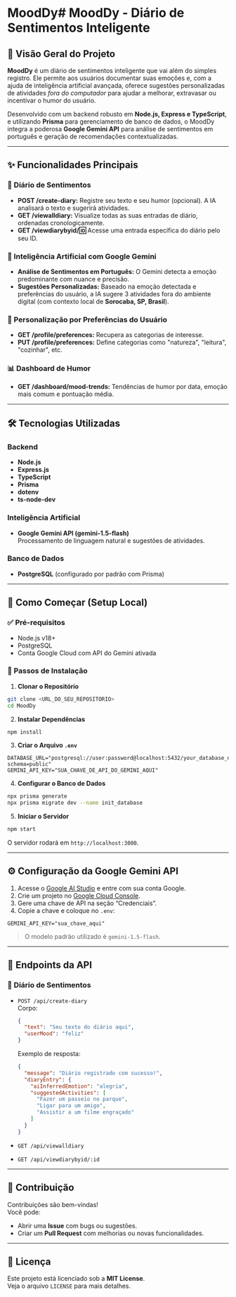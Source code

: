 # MoodDy# MoodDy - Diário de Sentimentos Inteligente

## 📝 Visão Geral do Projeto

**MoodDy** é um diário de sentimentos inteligente que vai além do simples registro. Ele permite aos usuários documentar suas emoções e, com a ajuda de inteligência artificial avançada, oferece sugestões personalizadas de atividades *fora do computador* para ajudar a melhorar, extravasar ou incentivar o humor do usuário.

Desenvolvido com um backend robusto em **Node.js, Express e TypeScript**, e utilizando **Prisma** para gerenciamento de banco de dados, o MoodDy integra a poderosa **Google Gemini API** para análise de sentimentos em português e geração de recomendações contextualizadas.

---

## ✨ Funcionalidades Principais

### 📓 Diário de Sentimentos
- **POST /create-diary:** Registre seu texto e seu humor (opcional). A IA analisará o texto e sugerirá atividades.
- **GET /viewalldiary:** Visualize todas as suas entradas de diário, ordenadas cronologicamente.
- **GET /viewdiarybyid/:id:** Acesse uma entrada específica do diário pelo seu ID.

### 🤖 Inteligência Artificial com Google Gemini
- **Análise de Sentimentos em Português:** O Gemini detecta a emoção predominante com nuance e precisão.
- **Sugestões Personalizadas:** Baseado na emoção detectada e preferências do usuário, a IA sugere 3 atividades fora do ambiente digital (com contexto local de **Sorocaba, SP, Brasil**).

### 🧠 Personalização por Preferências do Usuário
- **GET /profile/preferences:** Recupera as categorias de interesse.
- **PUT /profile/preferences:** Define categorias como "natureza", "leitura", "cozinhar", etc.

### 📊 Dashboard de Humor
- **GET /dashboard/mood-trends:** Tendências de humor por data, emoção mais comum e pontuação média.

---

## 🛠️ Tecnologias Utilizadas

### Backend
- **Node.js**
- **Express.js**
- **TypeScript**
- **Prisma**
- **dotenv**
- **ts-node-dev**

### Inteligência Artificial
- **Google Gemini API (gemini-1.5-flash)**  
  Processamento de linguagem natural e sugestões de atividades.

### Banco de Dados
- **PostgreSQL** (configurado por padrão com Prisma)

---

## 🚀 Como Começar (Setup Local)

### ✅ Pré-requisitos
- Node.js v18+
- PostgreSQL
- Conta Google Cloud com API do Gemini ativada

### 🔧 Passos de Instalação

1. **Clonar o Repositório**
```bash
git clone <URL_DO_SEU_REPOSITORIO>
cd MoodDy
```

2. **Instalar Dependências**
```bash
npm install
```

3. **Criar o Arquivo `.env`**
```env
DATABASE_URL="postgresql://user:password@localhost:5432/your_database_name?schema=public"
GEMINI_API_KEY="SUA_CHAVE_DE_API_DO_GEMINI_AQUI"
```

4. **Configurar o Banco de Dados**
```bash
npx prisma generate
npx prisma migrate dev --name init_database
```

5. **Iniciar o Servidor**
```bash
npm start
```

O servidor rodará em `http://localhost:3000`.

---

## ⚙️ Configuração da Google Gemini API

1. Acesse o [Google AI Studio](https://makersuite.google.com/) e entre com sua conta Google.
2. Crie um projeto no [Google Cloud Console](https://console.cloud.google.com/).
3. Gere uma chave de API na seção “Credenciais”.
4. Copie a chave e coloque no `.env`:
```env
GEMINI_API_KEY="sua_chave_aqui"
```

> O modelo padrão utilizado é `gemini-1.5-flash`.

---

## 🧪 Endpoints da API

### 📓 Diário de Sentimentos
- `POST /api/create-diary`  
  Corpo:
  ```json
  {
    "text": "Seu texto do diário aqui",
    "userMood": "feliz"
  }
  ```

  Exemplo de resposta:
  ```json
  {
    "message": "Diário registrado com sucesso!",
    "diaryEntry": {
      "aiInferredEmotion": "alegria",
      "suggestedActivities": [
        "Fazer um passeio no parque",
        "Ligar para um amigo",
        "Assistir a um filme engraçado"
      ]
    }
  }
  ```

- `GET /api/viewalldiary`
- `GET /api/viewdiarybyid/:id`


---

## 🤝 Contribuição

Contribuições são bem-vindas!  
Você pode:
- Abrir uma **Issue** com bugs ou sugestões.
- Criar um **Pull Request** com melhorias ou novas funcionalidades.

---

## 📄 Licença

Este projeto está licenciado sob a **MIT License**.  
Veja o arquivo `LICENSE` para mais detalhes.
